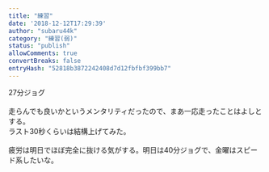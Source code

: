 ```yaml
---
title: "練習"
date: '2018-12-12T17:29:39'
author: "subaru44k"
category: "練習(弱)"
status: "publish"
allowComments: true
convertBreaks: false
entryHash: "52818b3872242408d7d12fbfbf399bb7"
---
```

27分ジョグ<br>
<br>
走らんでも良いかというメンタリティだったので、まあ一応走ったことはよしとする。<br>
ラスト30秒くらいは結構上げてみた。<br>
<br>
疲労は明日でほぼ完全に抜ける気がする。明日は40分ジョグで、金曜はスピード系したいな。
